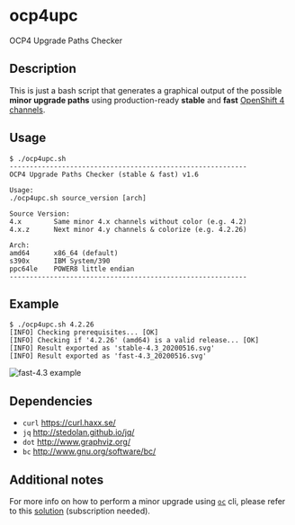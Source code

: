 # ocp4upc
OCP4 Upgrade Paths Checker
## Description
This is just a bash script that generates a graphical output of the possible **minor upgrade paths** using production-ready **stable** and **fast** [OpenShift 4 channels](https://docs.openshift.com/container-platform/4.4/updating/updating-cluster-between-minor.html#understanding-upgrade-channels_updating-cluster-between-minor).
## Usage
~~~
$ ./ocp4upc.sh
-----------------------------------------------------------
OCP4 Upgrade Paths Checker (stable & fast) v1.6

Usage:
./ocp4upc.sh source_version [arch]

Source Version:
4.x        Same minor 4.x channels without color (e.g. 4.2)
4.x.z      Next minor 4.y channels & colorize (e.g. 4.2.26)

Arch:
amd64      x86_64 (default)
s390x      IBM System/390
ppc64le    POWER8 little endian
-----------------------------------------------------------
~~~
## Example
~~~
$ ./ocp4upc.sh 4.2.26
[INFO] Checking prerequisites... [OK] 
[INFO] Checking if '4.2.26' (amd64) is a valid release... [OK] 
[INFO] Result exported as 'stable-4.3_20200516.svg'
[INFO] Result exported as 'fast-4.3_20200516.svg'
~~~
![fast-4.3 example](https://github.com/pamoedom/ocp4upc/blob/master/examples/fast-4.3_20200516.png)
## Dependencies
- `curl` <https://curl.haxx.se/>
- `jq` <http://stedolan.github.io/jq/>
- `dot` <http://www.graphviz.org/>
- `bc` <http://www.gnu.org/software/bc/>
## Additional notes
For more info on how to perform a minor upgrade using [`oc`](https://mirror.openshift.com/pub/openshift-v4/clients/ocp/latest/) cli, please refer to this [solution](https://access.redhat.com/solutions/4606811) (subscription needed).
